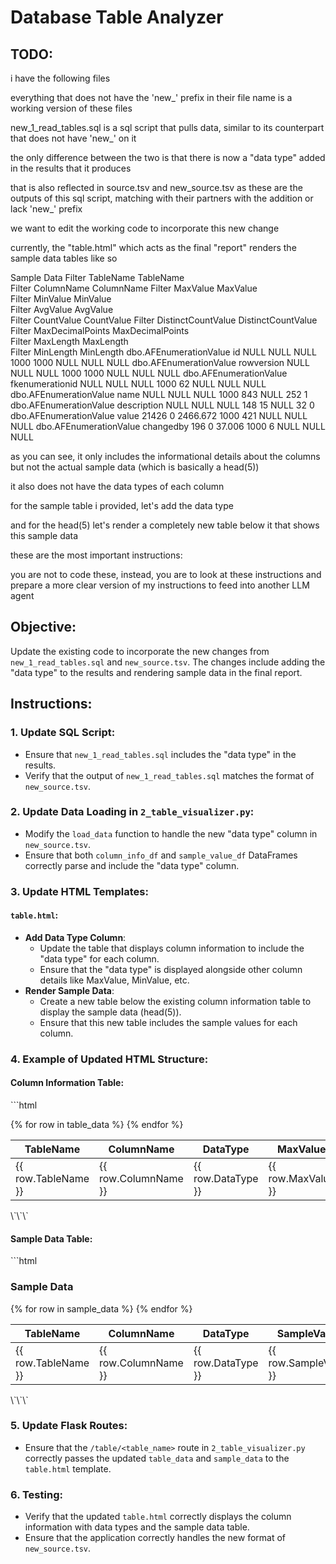 # Database Table Analyzer

## TODO:

i have the following files

everything that does not have the 'new_' prefix in their file name is a working version of these files

new_1_read_tables.sql is a sql script that pulls data, similar to its counterpart that does not have 'new_' on it

the only difference between the two is that there is now a "data type" added in the results that it produces

that is also reflected in source.tsv and new_source.tsv as these are the outputs of this sql script, matching with their partners with the addition or lack 'new_' prefix

we want to edit the working code to incorporate this new change

currently, the "table.html" which acts as the final "report" renders the sample data tables like so

Sample Data
Filter TableName
 TableName	
Filter ColumnName
 ColumnName	
Filter MaxValue
 MaxValue	
Filter MinValue
 MinValue	
Filter AvgValue
 AvgValue	
Filter CountValue
 CountValue	
Filter DistinctCountValue
 DistinctCountValue	
Filter MaxDecimalPoints
 MaxDecimalPoints	
Filter MaxLength
 MaxLength	
Filter MinLength
 MinLength
dbo.AFEnumerationValue	id	NULL	NULL	NULL	1000	1000	NULL	NULL	NULL
dbo.AFEnumerationValue	rowversion	NULL	NULL	NULL	1000	1000	NULL	NULL	NULL
dbo.AFEnumerationValue	fkenumerationid	NULL	NULL	NULL	1000	62	NULL	NULL	NULL
dbo.AFEnumerationValue	name	NULL	NULL	NULL	1000	843	NULL	252	1
dbo.AFEnumerationValue	description	NULL	NULL	NULL	148	15	NULL	32	0
dbo.AFEnumerationValue	value	21426	0	2466.672	1000	421	NULL	NULL	NULL
dbo.AFEnumerationValue	changedby	196	0	37.006	1000	6	NULL	NULL	NULL

as you can see, it only includes the informational details about the columns but not the actual sample data (which is basically a head(5))

it also does not have the data types of each column

for the sample table i provided, let's add the data type

and for the head(5) let's render a completely new table below it that shows this sample data

these are the most important instructions:

you are not to code these, instead, you are to look at these instructions and prepare a more clear version of my instructions to feed into another LLM agent

## Objective:
Update the existing code to incorporate the new changes from `new_1_read_tables.sql` and `new_source.tsv`. The changes include adding the "data type" to the results and rendering sample data in the final report.

## Instructions:

### 1. Update SQL Script:
- Ensure that `new_1_read_tables.sql` includes the "data type" in the results.
- Verify that the output of `new_1_read_tables.sql` matches the format of `new_source.tsv`.

### 2. Update Data Loading in `2_table_visualizer.py`:
- Modify the `load_data` function to handle the new "data type" column in `new_source.tsv`.
- Ensure that both `column_info_df` and `sample_value_df` DataFrames correctly parse and include the "data type" column.

### 3. Update HTML Templates:
#### `table.html`:
- **Add Data Type Column**:
  - Update the table that displays column information to include the "data type" for each column.
  - Ensure that the "data type" is displayed alongside other column details like MaxValue, MinValue, etc.
- **Render Sample Data**:
  - Create a new table below the existing column information table to display the sample data (head(5)).
  - Ensure that this new table includes the sample values for each column.

### 4. Example of Updated HTML Structure:
#### Column Information Table:
\`\`\`html
<table class="min-w-full divide-y divide-gray-200 table-auto">
    <thead class="bg-gray-100">
        <tr>
            <th>TableName</th>
            <th>ColumnName</th>
            <th>DataType</th>
            <th>MaxValue</th>
            <th>MinValue</th>
            <th>AvgValue</th>
            <th>CountValue</th>
            <th>DistinctCountValue</th>
            <th>MaxDecimalPoints</th>
            <th>MaxLength</th>
            <th>MinLength</th>
        </tr>
    </thead>
    <tbody>
        <!-- Dynamically render rows -->
        {% for row in table_data %}
        <tr>
            <td>{{ row.TableName }}</td>
            <td>{{ row.ColumnName }}</td>
            <td>{{ row.DataType }}</td>
            <td>{{ row.MaxValue }}</td>
            <td>{{ row.MinValue }}</td>
            <td>{{ row.AvgValue }}</td>
            <td>{{ row.CountValue }}</td>
            <td>{{ row.DistinctCountValue }}</td>
            <td>{{ row.MaxDecimalPoints }}</td>
            <td>{{ row.MaxLength }}</td>
            <td>{{ row.MinLength }}</td>
        </tr>
        {% endfor %}
    </tbody>
</table>
\`\`\`

#### Sample Data Table:
\`\`\`html
<h3 class="text-xl font-semibold mb-2">Sample Data</h3>
<table class="min-w-full divide-y divide-gray-200 table-auto">
    <thead class="bg-gray-100">
        <tr>
            <th>TableName</th>
            <th>ColumnName</th>
            <th>DataType</th>
            <th>SampleValue</th>
        </tr>
    </thead>
    <tbody>
        <!-- Dynamically render rows -->
        {% for row in sample_data %}
        <tr>
            <td>{{ row.TableName }}</td>
            <td>{{ row.ColumnName }}</td>
            <td>{{ row.DataType }}</td>
            <td>{{ row.SampleValue }}</td>
        </tr>
        {% endfor %}
    </tbody>
</table>
\`\`\`

### 5. Update Flask Routes:
- Ensure that the `/table/<table_name>` route in `2_table_visualizer.py` correctly passes the updated `table_data` and `sample_data` to the `table.html` template.

### 6. Testing:
- Verify that the updated `table.html` correctly displays the column information with data types and the sample data table.
- Ensure that the application correctly handles the new format of `new_source.tsv`.